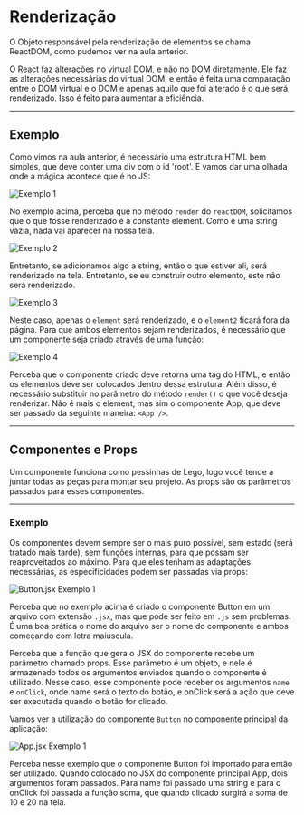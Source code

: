 # Renderização

O Objeto responsável pela renderização de elementos se chama ReactDOM, como pudemos ver na aula anterior.

O React faz alterações no virtual DOM, e não no DOM diretamente. Ele faz as alterações necessárias do virtual DOM, e então é feita uma comparação entre o DOM virtual e o DOM e apenas aquilo que foi alterado é o que será renderizado. Isso é feito para aumentar a eficiência.

-------------

## Exemplo

Como vimos na aula anterior, é necessário uma estrutura HTML bem simples, que deve conter uma div com o id 'root'.
E vamos dar uma olhada onde a mágica acontece que é no JS:

![Exemplo 1](imagens/codigos/exemplo-renderizacao-1.png)

No exemplo acima, perceba que no método ```render``` do ```reactDOM```, solicitamos que o que fosse renderizado é a constante element.
Como é uma string vazia, nada vai aparecer na nossa tela.

![Exemplo 2](imagens/codigos/exemplo-renderizacao-2.png)

Entretanto, se adicionamos algo a string, então o que estiver ali, será renderizado na tela.
Entretanto, se eu construir outro elemento, este não será renderizado.

![Exemplo 3](imagens/codigos/exemplo-renderizacao-3.png)

Neste caso, apenas o ```element``` será renderizado, e o ```element2``` ficará fora da página.
Para que ambos elementos sejam renderizados, é necessário que um componente seja criado através de uma função:

![Exemplo 4](imagens/codigos/exemplo-renderizacao-4.png)

Perceba que o componente criado deve retorna uma tag do HTML, e então os elementos deve ser colocados dentro dessa estrutura.
Além disso, é necessário substituir no parâmetro do método ```render()``` o que você deseja renderizar. Não é mais o element, mas sim o componente App, que deve ser passado da seguinte maneira: ```<App />```.

----------

## Componentes e Props

Um componente funciona como pessinhas de Lego, logo você tende a juntar todas as peças para montar seu projeto.
As props são os parâmetros passados para esses componentes.

---------

### Exemplo

Os componentes devem sempre ser o mais puro possível, sem estado (será tratado mais tarde), sem funções internas, para que possam ser reaproveitados ao máximo.
Para que eles tenham as adaptações necessárias, as especificidades podem ser passadas via props:

![Button.jsx Exemplo 1](imagens/codigos/exemplo-renderizacao-componentes-button-1.png)

Perceba que no exemplo acima é criado o componente Button em um arquivo com extensão ```.jsx```, mas que pode ser feito em ```.js``` sem problemas. É uma boa prática o nome do arquivo ser o nome do componente e ambos começando com letra maiúscula.

Perceba que a função que gera o JSX do componente recebe um parâmetro chamado props. Esse parâmetro é um objeto, e nele é armazenado todos os argumentos enviados quando o componente é utilizado. Nesse caso, esse componente pode receber os argumentos ```name``` e ```onClick```, onde name será o texto do botão, e onClick será a ação que deve ser executada quando o botão for clicado.

Vamos ver a utilização do componente ```Button``` no componente principal da aplicação:

![App.jsx Exemplo 1](imagens/codigos/exemplo-renderizacao-componentes-app-1.png)

Perceba nesse exemplo que o componente Button foi importado para então ser utilizado.
Quando colocado no JSX do componente principal App, dois argumentos foram passados. Para name foi passado uma string e para o onClick foi passada a função soma, que quando clicado surgirá a soma de 10 e 20 na tela.